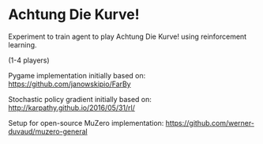 # Achtung Die Kurve!
    
Experiment to train agent to play Achtung Die Kurve! using reinforcement learning.

(1-4 players)

Pygame implementation initially based on: https://github.com/janowskipio/FarBy

Stochastic policy gradient initially based on: http://karpathy.github.io/2016/05/31/rl/

Setup for open-source MuZero implementation: https://github.com/werner-duvaud/muzero-general

